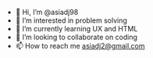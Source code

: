 - 👋 Hi, I’m @asiadj98
- 👀 I’m interested in problem solving 
- 🌱 I’m currently learning UX and HTML
- 💞️ I’m looking to collaborate on coding
- 📫 How to reach me asiadj2@gmail.com

<!---
asiadj98/asiadj98 is a ✨ special ✨ repository because its `README.md` (this file) appears on your GitHub profile.
You can click the Preview link to take a look at your changes.
--->
